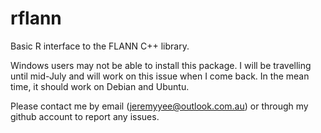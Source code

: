 # rflann

Basic R interface to the FLANN C++ library.

Windows users may not be able to install this package.
I will be travelling until mid-July and will work on this issue
when I come back. In the mean time, it should work on Debian and
Ubuntu.

Please contact me by email (jeremyyee@outlook.com.au) or
through my github account to report any issues.

